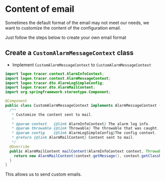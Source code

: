 # Content of email

Sometimes the default format of the email may not meet our needs, we want to customize the content of the configuration email.

Just follow the steps below to create your own email format

## Create a `CustomAlarmMessageContext` class

- Implement `CustomAlarmMessageContext` to `CustomAlarmMessageContext`

```java
import logon.tracer.context.AlarmInfoContext;
import logon.tracer.context.AlarmMessageContext;
import logon.tracer.dto.AlarmLogSimpleConfig;
import logon.tracer.dto.AlarmMailContent;
import org.springframework.stereotype.Component;

@Component
public class CustomAlarmMessageContext implements AlarmMessageContext {
  /**
   * Customize the content sent to mail.
   *
   * @param context   {@link AlarmInfoContext} The alarm log info.
   * @param throwable {@link Throwable} The throwable that was caught.
   * @param config    {@link AlarmLogSimpleConfig}The config context.
   * @return {@link AlarmMailContent} Content sent to mail.
   */
  @Override
  public AlarmMailContent mailContent(AlarmInfoContext context, Throwable throwable, AlarmLogSimpleConfig config) {
    return new AlarmMailContent(context.getMessage(), context.getClassName());
  }
}
```

This allows us to send custom emails.
